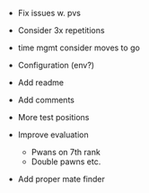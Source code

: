 
* Fix issues w. pvs
* Consider 3x repetitions
* time mgmt consider moves to go
* Configuration (env?)

* Add readme
* Add comments
* More test positions
* Improve evaluation
  * Pwans on 7th rank
  * Double pawns etc.
* Add proper mate finder


